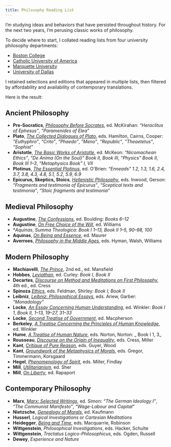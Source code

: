 ```yaml
---
title: Philosophy Reading List
---
```


I’m studying ideas and behaviors that have persisted throughout history. For the next two years, I’m perusing classic works of philosophy.

To decide where to start, I collated reading lists from four university philosophy departments:
- [Boston College][1]
- [Catholic University of America][2]
- [Marquette University][3]
- [University of Dallas][4]

I retained selections and editions that appeared in multiple lists, then filtered by affordability and availability of contemporary translations.

Here is the result:

## Ancient Philosophy
* **Pre-Socratics**, [_Philosophy Before Socrates_][5], ed. McKirahan: _“Heraclitus of Ephesus”_, _“Paramenides of Elea”_
* **Plato**, [_The Collected Dialogues of Plato_][6], eds. Hamilton, Cairns, Cooper: _”Euthyphro”_, _“Crito”_, _“Phaedo”_, _”Meno”_, _“Republic”_, _”Theaetetus”_, _“Sophist”_
* **Aristotle**, [_The Basic Works of Aristotle_][7], ed. McKeon: _“Nicomachean Ethics”_, _“De Anima (On the Soul)” Book II, Book III_, _“Physics” Book II, Book III 1–3_, _“Metaphysics Book” I, VII_
* **Plotinus**, [_The Essential Plotinus_][8], ed. O'Brien: _“Enneads” 1.2, 1.3, 1.6, 2.4, 3.7, 3.8, 4.3, 4.8, 5.1, 5.2, 5.9, 6.9_
* **Epicurus, Skeptics, Stoics**, [_Hellenistic Philosophy_][9], eds. Inwood, Gerson: _“Fragments and testimonia of Epicurus”_, _“Sceptical texts and testimonia”_, _“Stoic fragments and testimonia”_

## Medieval Philosophy
* **Augustine**, [_The Confessions_][10], ed. Boulding: _Books 6–12_
* **Augustine**, [_On Free Choice of the Will_][11], ed. Williams
* **Aquinas*, _Summa Theologica_: _Book I 1–13, Book II 1–5, 90–98, 100_
* **Aquinas**, [_On Being and Essence_][12], ed. Maurer
* **Averroes**, [_Philosophy in the Middle Ages_][13], eds. Hyman, Walsh, Williams

## Modern Philosophy
* **Machiavelli**, [_The Prince_][14], 2nd ed., ed. Mansfield
* **Hobbes**, [_Leviathan_][15], ed. Curley: _Book I, Book II_
* **Decartes**, [_Discourse on Method and Meditations on First Philosophy_][16], 4th ed., ed. Cress
* **Spinoza** [_Ethics_][17], eds. Feldman, Shirley: _Book I, Book II_
* **Leibniz**, [_Leibniz: Philosophical Essays_][18], eds. Ariew, Garber: _“Monadology”_
* **Locke**, [_An Essay Concerning Human Understanding_][19], ed. Winkler: _Book I 1, Book II, 1–13, 19–27, 31–33_
* **Locke**, [_Second Treatise of Government_][20], ed. Macpherson
* **Berkeley**, [_A Treatise Concerning the Principles of Human Knowledge_][21], ed. Winkler
* **Hume**, [_A Treatise of Human Nature_][22], eds. Norton, Norton: _ Book I 1, 3_
* **Rousseau**, [_Discourse on the Origin of Inequality_][23], eds. Cress, Miller
* **Kant**, [_Critique of Pure Reason_][24], eds. Guyer, Wood
* **Kant**, [_Groundwork of the Metaphysics of Morals_][25], eds. Gregor, Timmermann, Korsgaard
* **Hegel**, [_Phenomenology of Spirit_][26], eds. Miller, Findlay
* **Mill**, [_Utilitarianism_][27], ed. Sher
* **Mill**, [_On Liberty_][28], ed. Rapaport

## Contemporary Philosophy
* **Marx**, [_Marx: Selected Writings_][29], ed. Simon: _“The German Ideology I”_, _“The Communist Manifesto”_, _“Wage-Labour and Capital”_
* **Nietzsche**, [_Genealogy of Morals_][30], ed. Kaufmann
* **Husserl**, _Logical Investigations_ or _Cartesian Meditations_
* **Heidegger**, [_Being and Time_][31], eds. Macquarrie, Robinson
* **Wittgenstein**, _Philosophical Investigations_, eds. Hacker, Schulte
* **Wittgenstein**, _Tractatus Logico-Philosophicus_, eds. Ogden, Russell
* **Dewey**, _Experience and Nature_

[1]:	https://www.bc.edu/content/dam/files/schools/cas_sites/philosophy/pdf/Master's%20Comprehensive%20Reading%20List.pdf
[2]:	http://philosophy.cua.edu/res/docs/Approved-Reading-List-Editions.pdf
[3]:	http://www.marquette.edu/phil/documents/phdcomps.pdf
[4]:	https://udallas.edu/braniff/academics/phd/philosophy_phd/reading_list.php
[5]:	https://www.amazon.com/Philosophy-Before-Socrates-Introduction-Commentary/dp/1603841822
[6]:	https://www.amazon.com/Collected-Dialogues-Plato-Including-Bollingen/dp/0691097186/ref=sr_1_2
[7]:	https://www.amazon.com/Basic-Aristotle-Modern-Library-Classics/dp/0375757996/ref=sr_1_1
[8]:	https://www.amazon.com/Essential-Plotinus-Hackett-Classics/dp/0915144093/ref=sr_1_1
[9]:	https://www.amazon.com/Hellenistic-Philosophy-Hackett-Classics-Inwood/dp/0872203786/ref=sr_1_1
[10]:	https://www.amazon.com/Confessions-Works-Saint-Augustine-Translation/dp/1565481542/ref=sr_1_1?ie=UTF8&qid=1536467762&sr=8-1&keywords=1565481542&dpID=514XXXPYBYL&preST=_SY291_BO1,204,203,200_QL40_&dpSrc=srch
[11]:	https://www.amazon.com/Free-Choice-Will-Hackett-Classics/dp/0872201880/ref=sr_1_1
[12]:	https://www.amazon.com/Being-Essence-Mediaeval-Sources-Translation/dp/0888442505/ref=sr_1_1
[13]:	https://www.amazon.com/Philosophy-Middle-Ages-Christian-Traditions/dp/160384208X/ref=sr_1_1
[14]:	https://www.amazon.com/Prince-Second-Niccolo-Machiavelli/dp/0226500438/ref=sr_1_1
[15]:	https://www.amazon.com/Leviathan-selected-variants-Hackett-Classics/dp/0872201775/ref=sr_1_1
[16]:	https://www.amazon.com/Discourse-Method-Meditations-First-Philosophy/dp/0872204200/ref=sr_1_1
[17]:	https://www.amazon.com/Ethics-Treatise-Emendation-Intellect-Selected/dp/0872201309/ref=sr_1_1
[18]:	https://www.amazon.com/Leibniz-Philosophical-Essays-Hackett-Classics/dp/0872200620/ref=sr_1_1
[19]:	https://www.amazon.com/Essay-Concerning-Understanding-Hackett-Classics/dp/087220216X/ref=sr_1_1
[20]:	https://www.amazon.com/Second-Treatise-Government-Hackett-Classics/dp/0915144867/ref=sr_1_1
[21]:	https://www.amazon.com/Treatise-Concerning-Principles-Knowledge-Classics/dp/0915145391/ref=sr_1_1
[22]:	https://www.amazon.com/Treatise-Human-Nature-Oxford-Philosophical/dp/0198751729/ref=sr_1_1
[23]:	https://www.amazon.com/Discourse-Origin-Inequality-Hackett-Classics/dp/0872201503/ref=sr_1_1
[24]:	https://www.amazon.com/Critique-Reason-Cambridge-Works-Immanuel/dp/0521657296/ref=sr_1_1
[25]:	https://www.amazon.com/Kant-Groundwork-Metaphysics-Cambridge-Philosophy/dp/1107401062/ref=sr_1_1
[26]:	https://www.amazon.com/Phenomenology-Spirit-G-W-Hegel/dp/0198245971/ref=sr_1_1
[27]:	https://www.amazon.com/Utilitarianism-John-Stuart-Mill/dp/087220605X/ref=sr_1_1
[28]:	https://www.amazon.com/Liberty-Classics-John-Stuart-Mill/dp/0915144433/ref=sr_1_1
[29]:	https://www.amazon.com/Marx-Selected-Writings-Hackett-Classics/dp/0872202186/ref=sr_1_1
[30]:	https://www.amazon.com/Genealogy-Morals-Ecce-Homo/dp/0679724621/ref=sr_1_1
[31]:	https://www.amazon.com/Being-Harper-Perennial-Modern-Thought/dp/0061575593/ref=sr_1_1